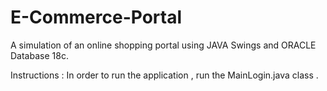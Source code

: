 # E-Commerce-Portal
A simulation of an online shopping portal using JAVA Swings and ORACLE Database 18c.

Instructions : 
In order to run the application , run the MainLogin.java class .
